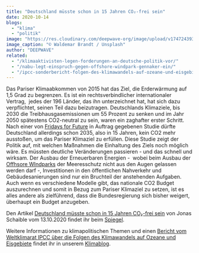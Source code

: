 ```yaml
---
title: "Deutschland müsste schon in 15 Jahren CO₂-frei sein"
date: 2020-10-14
blogs: 
  - "klima"
  - "politik"
image: "https://res.cloudinary.com/deepwave-org/image/upload/v1747243930/deepwave.org/waldemar-brandt-8NBACfGMFtw-unsplash-scaled.jpg"
image_caption: "© Waldemar Brandt / Unsplash"
author: "DEEPWAVE"
related: 
  - "/klimaaktivisten-legen-forderungen-an-deutsche-politik-vor/"
  - "/nabu-legt-einspruch-gegen-offshore-windpark-gennaker-ein/"
  - "/ipcc-sonderbericht-folgen-des-klimawandels-auf-ozeane-und-eisgebiete/"
---
```


Das Pariser Klimaabkommen von 2015 hat das Ziel, die Erderwärmung auf 1,5 Grad zu begrenzen. Es ist ein rechtsverbindlicher internationaler Vertrag,  jedes der 196 Länder, das ihn unterzeichnet hat, hat sich dazu verpflichtet, seinen Teil dazu beizutragen. Deutschlands Klimaziele, bis 2030 die Treibhausgasemissionen um 55 Prozent zu senken und im Jahr 2050 spätestens CO2\-neutral zu sein, waren ein zaghafter erster Schritt. Nach einer von [Fridays for Future](https://www.deepwave.org/klimaaktivisten-legen-forderungen-an-deutsche-politik-vor/) in Auftrag gegebenen Studie dürfte Deutschland allerdings schon 2035, also in 15 Jahren, kein CO2 mehr ausstoßen, um das Pariser Klimaziel zu erfüllen. Diese Studie zeigt der Politik auf, mit welchen Maßnahmen die Einhaltung des Ziels noch möglich wäre. Es müssten deutliche Veränderungen passieren - und das schnell und wirksam. Der Ausbau der Erneuerbaren Energien -  wobei beim Ausbau der [Offhsore WIndparks](https://www.deepwave.org/nabu-legt-einspruch-gegen-offshore-windpark-gennaker-ein/) der Meeresschutz nicht aus den Augen gelassen werden darf -, Investitionen in den öffentlichen Nahverkehr und Gebäudesanierungen sind nur ein Bruchteil der anstehenden Aufgaben. Auch wenn es verschiedene Modelle gibt, das nationale CO2 Budget auszurechnen und somit in Bezug zum Pariser Klimaziel zu setzen, ist es alles andere als zielführend, dass die Bundesregierung sich bisher weigert, überhaupt ein Budget anzugeben.

Den Artikel [Deutschland müsste schon in 15 Jahren CO₂-frei sein](https://www.spiegel.de/politik/deutschland/fridays-for-future-deutschland-muesste-bis-2035-co2-frei-sein-a-08590976-d46b-450f-b587-c5bcea2db530) von Jonas Schaible vom 13.10.2020 findet ihr beim [Spiegel](https://www.spiegel.de/).

Weitere Informationen zu klimapolitischen Themen und einen [Bericht vom Weltklimarat IPCC über die Folgen des Klimawandels auf Ozeane und Eisgebiete](https://www.deepwave.org/ipcc-sonderbericht-folgen-des-klimawandels-auf-ozeane-und-eisgebiete/) findet ihr in unserem [Klimablog](https://www.deepwave.org/blogs/klima/).
